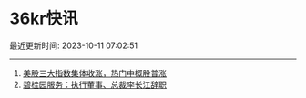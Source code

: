 # 36kr快讯

最近更新时间: 2023-10-11 07:02:51

--- 
1. [美股三大指数集体收涨，热门中概股普涨](https://www.36kr.com/newsflashes/2469180430948482) 
2. [碧桂园服务：执行董事、总裁李长江辞职](https://www.36kr.com/newsflashes/2469181326350468) 
